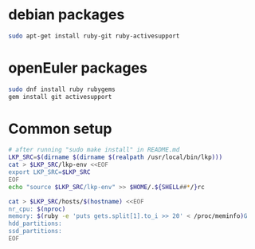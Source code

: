 
# debian packages

```bash
sudo apt-get install ruby-git ruby-activesupport
```

# openEuler packages

```bash
sudo dnf install ruby rubygems
gem install git activesupport
```

# Common setup

```bash
# after running "sudo make install" in README.md
LKP_SRC=$(dirname $(dirname $(realpath /usr/local/bin/lkp)))
cat > $LKP_SRC/lkp-env <<EOF
export LKP_SRC=$LKP_SRC
EOF
echo "source $LKP_SRC/lkp-env" >> $HOME/.${SHELL##*/}rc

cat > $LKP_SRC/hosts/$(hostname) <<EOF
nr_cpu: $(nproc)
memory: $(ruby -e 'puts gets.split[1].to_i >> 20' < /proc/meminfo)G
hdd_partitions:
ssd_partitions:
EOF

```
